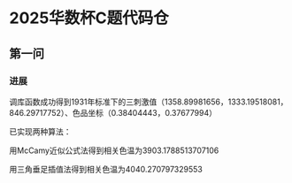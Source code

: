 # 2025华数杯C题代码仓

## 第一问

### 进展

调库函数成功得到1931年标准下的三刺激值（1358.89981656，1333.19518081，846.29717752）、色品坐标（0.38404443，0.37677994）

已实现两种算法：

用McCamy近似公式法得到相关色温为3903.1788513707106

用三角垂足插值法得到相关色温为4040.270797329553